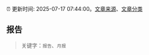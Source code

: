 :alarm_clock: 更新时间: 2025-07-17 07:44:00。[文章来源](/README.md)、[文章分类](/TAGS.md)

## 报告


> 关键字：`报告`、`月报`



